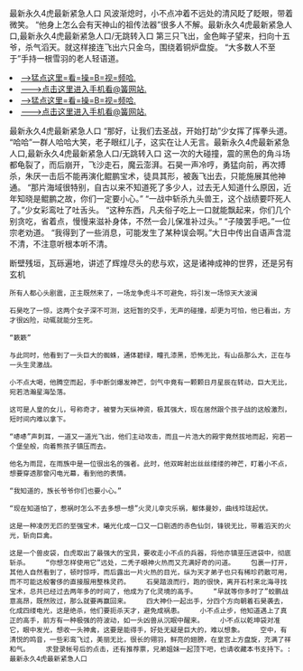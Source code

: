 最新永久4虎最新紧急人口    风波渐熄时，小不点冲着不远处的清风眨了眨眼，带着微笑。    “他身上怎么会有天神山的祖传法器”很多人不解。最新永久4虎最新紧急人口,最新永久4虎最新紧急人口/无跳转入口    第三只飞出，金色眸子望来，扫向十五爷，杀气滔天。就这样接连飞出六只金乌，围绕着铜炉盘旋。    “大多数人不至于”手持一根雪羽的老人轻语道。

<li><a href="http://kbeawf496.sg925.xyz/#md_1026">-->猛点这里=看=操=B=视=频哈.</a></li>
<li><a href="http://kbeawf496.sg925.xyz/#md_1026">--->点击这里进入手机看@簧网站.</a></li>





<li><a href="http://kbeawf496.sg925.xyz/#md_1026">-->猛点这里=看=操=B=视=频哈.</a></li>
<li><a href="http://kbeawf496.sg925.xyz/#md_1026">--->点击这里进入手机看@簧网站.</a></li>



最新永久4虎最新紧急人口    “那好，让我们去圣战，开始打劫”少女挥了挥拳头道。    “哈哈”一群人哈哈大笑，老子眼红儿子，这实在让人无言。最新永久4虎最新紧急人口,最新永久4虎最新紧急人口/无跳转入口    这一次的大碰撞，震的黑色的角斗场都龟裂了，而后崩开，飞沙走石，魔云澎湃。石昊一声冷哼，勇猛向前，再次搏杀，朱厌一击后不能再演化鲲鹏宝术，徒具其形，被轰飞出去，只能施展其他神通。
    “那片海域很特别，自古以来不知道死了多少人，过去无人知道什么原因，近年知晓是鲲鹏之故，你们一定要小心。”    “一战中斩杀九头兽王，这个战绩要吓死人了。”少女彩鸾吐了吐舌头。    “这种东西，凡夫俗子吃上一口就能飘起来，你们几个别贪吃，省着点，慢慢来滋补身体，不然一会儿保准补过头。”    “子陵罢手吧。”一位宗老劝道。    “我得到了一些消息，可能发生了某种误会啊。”大日中传出自语声含混不清，不注意听根本听不清。

断壁残垣，瓦砾遍地，讲述了辉煌尽头的悲与欢，这是诸神成神的世界，还是另有玄机

    所有人都心头剧震，正主既然来了，一场龙争虎斗不可避免，将引发一场惊天大波澜

    石昊吃了一惊，这两个女子深不可测，这短暂的交手，无声的碰撞，却更为可怕，他已看出，方才很凶险，动辄就能分生死。

    “簌簌”

    与此同时，他看到了一头巨大的蜘蛛，通体碧绿，瞳孔漆黑，恐怖无比，有山岳那么大，正在与一头生灵激战。

    小不点大喝，他腾空而起，手中断剑爆发神芒，剑气中竟有一颗颗日月星辰在转动，巨大无比，宛若浩瀚星海坠落。

    这可是人皇的女儿，号称奇才，被誉为天纵神资，极其强大，现在居然跟个孩子战的这般激烈，短时间内难以拿下。

    “哧哧”声刺耳，一道又一道光飞出，他们主动攻击，而且一片浩大的殿宇竟然拔地而起，宛若一个堡垒般，向着熊孩子镇压而去。

    他名为雨昆，在雨族中是一位很出名的强者。此时，他双眸射出丝丝缕缕的神芒，盯着小不点，想要穿透那曾闪电光幕，看到他的表情。

    “我知道的，族长爷爷你们也要小心。”

    “现在知道怕了，惹祸时怎么不去多想一想”火灵儿幸灾乐祸，躯体曼妙，曲线玲珑起伏。

    这是一种凌厉无匹的至强宝术，曦光化成一口又一口剔透的赤色仙剑，锋锐无比，带着滔天的火光，斩向巨禽。

    这是一个兽皮袋，白虎取出了最强大的宝具，要收走小不点的兵器，将他亦镇垩压进袋中，彻底斩杀。    “你想怎样使用它”远处，二秃子眼神火热而又充满好奇的问道。    包裹一打开，其他人自然看到了，顿时惊呼，而后露出一片火热的目光，纵为天才弟子也只有稀珍药散可用，而不可能这般奢侈的直接服用整株灵药。    石昊踏浪而行，跑的很快，离开石村来北海寻找宝术，总共已经过去两年多的时间了，他成为了化灵境的高手。    “早就等你多时了”蛟鹏战意高昂，既然败过，那么就要再赢回来。    四大神仆一起出手，分四个方向朝着石昊袭去，化成四缕电光，这是绝杀，他们要扼杀天才，避免成祸患。    小不点止步，他知道遇上了真正的高手，前方有一种极强的符波动，如一头凶兽从沉眠中醒来。    小不点以乾坤袋对准它，眼中发光，想收一头神禽，这要是能得手，好处无疑是巨大的，难以想象。    空中，有清悦的鸣音，一些彩鸾飞过，美丽无比，很长的翎羽，鲜亮的翅膀，在皇宫上方盘旋，充满了祥和气。    求登录帐号后的点击，还有推荐票，兄弟姐妹一起顶下吧，也请收藏本书支持下。:最新永久4虎最新紧急人口
